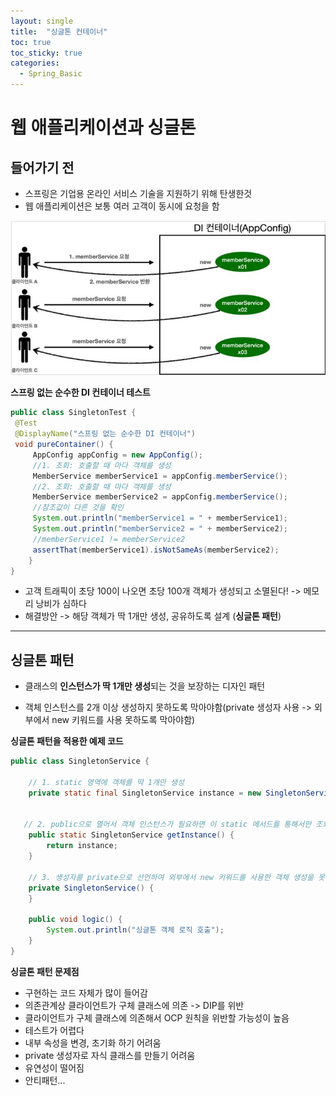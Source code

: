 ```yaml
---
layout: single
title:  "싱글톤 컨테이너"
toc: true
toc_sticky: true
categories:
  - Spring_Basic
---
```


#  웹 애플리케이션과 싱글톤



## 들어가기 전  

- 스프링은 기업용 온라인 서비스 기술을 지원하기 위해 탄생한것
- 웹 애플리케이션은 보통 여러 고객이 동시에 요청을 함

![](/assets/images/2022-02-17-webappSingleton/1.JPG)



**스프링 없는 순수한 DI 컨테이너 테스트**

```java
public class SingletonTest {
 @Test
 @DisplayName("스프링 없는 순수한 DI 컨테이너")
 void pureContainer() {
     AppConfig appConfig = new AppConfig();
     //1. 조회: 호출할 때 마다 객체를 생성
     MemberService memberService1 = appConfig.memberService();
     //2. 조회: 호출할 때 마다 객체를 생성
     MemberService memberService2 = appConfig.memberService();
     //참조값이 다른 것을 확인
     System.out.println("memberService1 = " + memberService1);
     System.out.println("memberService2 = " + memberService2);
     //memberService1 != memberService2
     assertThat(memberService1).isNotSameAs(memberService2);
 	}
}
```

- 고객 트래픽이 초당 100이 나오면 초당 100개 객체가 생성되고 소멸된다! -> 메모리 낭비가 심하다
- 해결방안 -> 해당 객체가 딱 1개만 생성, 공유하도록 설계 (**싱글톤 패턴**)

---



## 싱글톤 패턴



- 클래스의 **인스턴스가 딱 1개만 생성**되는 것을 보장하는 디자인 패턴

- 객체 인스턴스를 2개 이상 생성하지 못하도록 막아야함(private 생성자 사용 -> 외부에서 new 키워드를 사용 못하도록 막아야함)  

  

**싱글톤 패턴을 적용한 예제 코드**

```java
public class SingletonService {
	
    // 1. static 영역에 객체를 딱 1개만 생성
    private static final SingletonService instance = new SingletonService();
	
    
   // 2. public으로 열어서 객체 인스턴스가 필요하면 이 static 메서드를 통해서만 조회하도록 허용
    public static SingletonService getInstance() {
        return instance;
    }
	
    // 3. 생성자를 private으로 선언하여 외부에서 new 키워드를 사용한 객체 생성을 못하게 막음
    private SingletonService() {
    }

    public void logic() {
        System.out.println("싱글톤 객체 로직 호출");
    }
}
```



**싱글톤 패턴 문제점**

- 구현하는 코드 자체가 많이 들어감
- 의존관계상 클라이언트가 구체 클래스에 의존 -> DIP를 위반
- 클라이언트가 구체 클래스에 의존해서 OCP 원칙을 위반할 가능성이 높음
- 테스트가 어렵다
- 내부 속성을 변경, 초기화 하기 어려움
- private 생성자로 자식 클래스를 만들기 어려움
- 유연성이 떨어짐
- 안티패턴...
